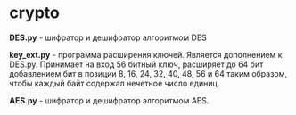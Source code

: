 # crypto
**DES.py** - шифратор и дешифратор алгоритмом DES

**key_ext.py** - программа расширения ключей. Является дополнением к DES.py. Принимает на вход 56 битный ключ, расширяет до 64 бит добавлением бит в позиции 8, 16, 24, 32, 40, 48, 56 и 64 таким образом, чтобы каждый байт содержал нечетное число единиц.

**AES.py** - шифратор и дешифратор алгоритмом AES.

